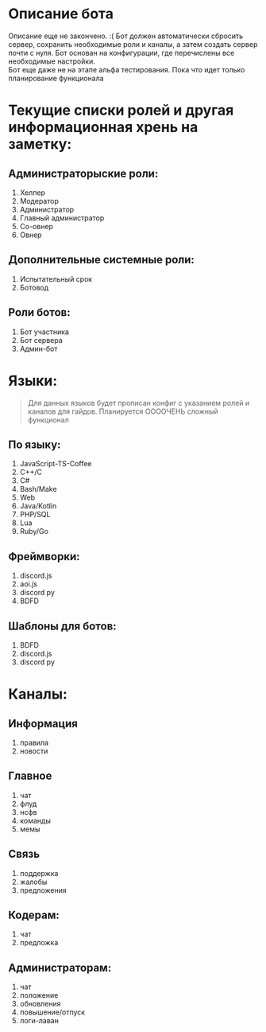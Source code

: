 # Описание бота
Описание еще не закончено. :(
Бот должен автоматически сбросить сервер, сохранить необходимые роли и каналы, а затем создать сервер почти с нуля. Бот основан на конфигурации, где перечислены все необходимые настройки.  
Бот еще даже не на этапе альфа тестирования. Пока что идет только планирование функционала

# Текущие списки ролей и другая информационная хрень на заметку: 
## Администраторыские роли:
1. Хелпер
1. Модератор
1. Администратор
1. Главный администратор
1. Со-овнер
1. Овнер

## Дополнительные системные роли:
1. Испытательный срок
1. Ботовод

## Роли ботов:
1. Бот участника
1. Бот сервера
1. Админ-бот

# Языки:
> Для данных языков будет прописан конфиг с указанием ролей и каналов для гайдов. Планируется ООООЧЕНЬ сложный функционал

## По языку:

1. JavaScript-TS-Coffee
1. C++/C
1. C#
1. Bash/Make
1. Web
1. Java/Kotlin
1. PHP/SQL
1. Lua
1. Ruby/Go

## Фреймворки:
1. discord.js
1. aoi.js
1. discord py
1. BDFD

## Шаблоны для ботов:
1. BDFD
1. discord.js
1. discord py

# Каналы:
## Информация
1. правила
1. новости

## Главное
1. чат
1. флуд
1. нсфв
1. команды
1. мемы

## Связь
1. поддержка
1. жалобы
1. предложения

## Кодерам:
1. чат
1. предложка

## Администраторам:
1. чат
1. положение
1. обновления
1. повышение/отпуск
1. логи-лаван 


